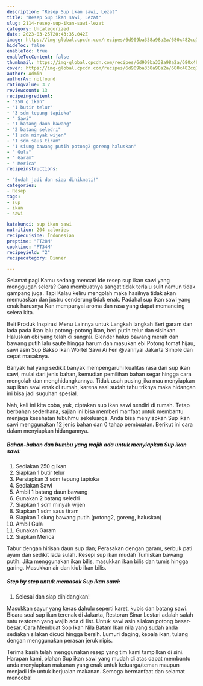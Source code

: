 ```yaml
---
description: "Resep Sup ikan sawi, Lezat"
title: "Resep Sup ikan sawi, Lezat"
slug: 2114-resep-sup-ikan-sawi-lezat
category: Uncategorized
date: 2023-03-25T20:43:35.042Z
image: https://img-global.cpcdn.com/recipes/6d909ba338a98a2a/680x482cq70/sup-ikan-sawi-foto-resep-utama.jpg
hideToc: false
enableToc: true
enableTocContent: false
thumbnail: https://img-global.cpcdn.com/recipes/6d909ba338a98a2a/680x482cq70/sup-ikan-sawi-foto-resep-utama.jpg
cover: https://img-global.cpcdn.com/recipes/6d909ba338a98a2a/680x482cq70/sup-ikan-sawi-foto-resep-utama.jpg
author: Admin
authorAv: notfound
ratingvalue: 3.2
reviewcount: 13
recipeingredient:
- "250 g ikan"
- "1 butir telur"
- "3 sdm tepung tapioka"
- " Sawi"
- "1 batang daun bawang"
- "2 batang seledri"
- "1 sdm minyak wijen"
- "1 sdm saus tiram"
- "1 siung bawang putih potong2 goreng haluskan"
- " Gula"
- " Garam"
- " Merica"
recipeinstructions:

- "Sudah jadi dan siap dinikmati!"
categories:
- Resep
tags:
- sup
- ikan
- sawi

katakunci: sup ikan sawi 
nutrition: 204 calories
recipecuisine: Indonesian
preptime: "PT28M"
cooktime: "PT34M"
recipeyield: "2"
recipecategory: Dinner

---
```



Selamat pagi Kamu sedang mencari ide resep sup ikan sawi yang menggugah selera? Cara membuatnya sangat tidak terlalu sulit namun tidak gampang juga. Tapi Kalau keliru mengolah maka hasilnya tidak akan memuaskan dan justru cenderung tidak enak. Padahal sup ikan sawi yang enak harusnya Kan mempunyai aroma dan rasa yang dapat memancing selera kita.


Beli Produk Inspirasi Menu Lainnya untuk Langkah langkah Beri garam dan lada pada ikan lalu potong-potong ikan, beri putih telur dan sisihkan. Haluskan ebi yang telah di sangrai. Blender halus bawang merah dan bawang putih lalu saute hingga harum dan masukan ebi Potong tomat hijau, sawi asin Sup Bakso Ikan Wortel Sawi Ai Fen @vannyai Jakarta Simple dan cepat masaknya.

Banyak hal yang sedikit banyak mempengaruhi kualitas rasa dari sup ikan sawi, mulai dari jenis bahan, kemudian pemilihan bahan segar hingga cara mengolah dan menghidangkannya. Tidak usah pusing jika mau menyiapkan sup ikan sawi enak di rumah, karena asal sudah tahu triknya maka hidangan ini bisa jadi suguhan spesial.


Nah, kali ini kita coba, yuk, ciptakan sup ikan sawi sendiri di rumah. Tetap berbahan sederhana, sajian ini bisa memberi manfaat untuk membantu menjaga kesehatan tubuhmu sekeluarga. Anda bisa menyiapkan Sup ikan sawi menggunakan 12 jenis bahan dan 0 tahap pembuatan. Berikut ini cara dalam menyiapkan hidangannya.

<!--inarticleads1-->

##### Bahan-bahan dan bumbu yang wajib ada untuk menyiapkan Sup ikan sawi:

1. Sediakan 250 g ikan
1. Siapkan 1 butir telur
1. Persiapkan 3 sdm tepung tapioka
1. Sediakan  Sawi
1. Ambil 1 batang daun bawang
1. Gunakan 2 batang seledri
1. Siapkan 1 sdm minyak wijen
1. Siapkan 1 sdm saus tiram
1. Siapkan 1 siung bawang putih (potong2, goreng, haluskan)
1. Ambil  Gula
1. Gunakan  Garam
1. Siapkan  Merica


Tabur dengan hirisan daun sup dan; Perasakan dengan garam, serbuk pati ayam dan sedikit lada sulah. Resepi sup ikan mudah Tumiskan bawang putih. Jika menggunakan ikan bilis, masukkan ikan bilis dan tumis hingga garing. Masukkan air dan kiub ikan bilis. 

<!--inarticleads2-->

##### Step by step untuk memasak Sup ikan sawi:


1. Selesai dan siap dihidangkan!

Masukkan sayur yang keras dahulu seperti karet, kubis dan batang sawi. Bicara soal sup ikan terenak di Jakarta, Restoran Sinar Lestari adalah salah satu restoran yang wajib ada di list. Untuk sawi asin silakan potong besar-besar. Cara Membuat Sop Ikan Nila Batam Ikan nila yang sudah anda sediakan silakan dicuci hingga bersih. Lumuri daging, kepala ikan, tulang dengan menggunakan perasan jeruk nipis. 

Terima kasih telah menggunakan resep yang tim kami tampilkan di sini. Harapan kami, olahan Sup ikan sawi yang mudah di atas dapat membantu anda menyiapkan makanan yang enak untuk keluarga/teman maupun menjadi ide untuk berjualan makanan. Semoga bermanfaat dan selamat mencoba!
